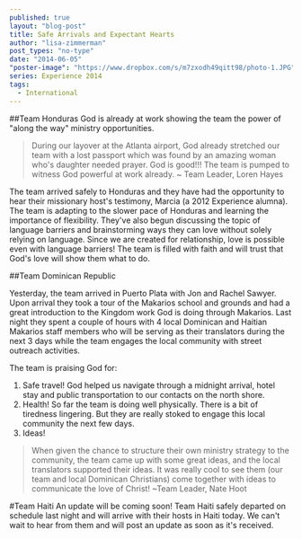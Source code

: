```yaml
---
published: true
layout: "blog-post"
title: Safe Arrivals and Expectant Hearts
author: "lisa-zimmerman"
post_types: "no-type"
date: "2014-06-05"
"poster-image": "https://www.dropbox.com/s/m7zxodh49qitt98/photo-1.JPG"
series: Experience 2014
tags: 
  - International
---
```


##Team Honduras
God is already at work showing the team the power of "along the way" ministry opportunities. 
>During our layover at the Atlanta airport, God already stretched our team with a lost passport which was found by an amazing woman who's 
daughter needed prayer.  God is good!!!  The team is pumped to witness God powerful at work already. ~ Team Leader, Loren Hayes

The team arrived safely to Honduras and they have had the opportunity to hear their missionary host's testimony, Marcia (a 2012 Experience alumna).  The team is adapting to the slower pace of Honduras and learning the importance of flexibility.  They've also begun discussing the topic of language barriers and brainstorming ways they can love without solely relying on language.  Since we are created for relationship, love is possible even with language barriers!  The team is filled with faith and will trust that God's love will show them what to do. 

##Team Dominican Republic

Yesterday, the team arrived in Puerto Plata with Jon and Rachel Sawyer. Upon arrival they took a tour of the Makarios school and grounds and had a great introduction to the Kingdom work God is doing through Makarios. Last night they spent a couple of hours with 4 local Dominican and Haitian Makarios staff members who will be serving as their translators during the next 3 days while the team engages the local community with street outreach activities.

The team is praising God for:
1. Safe travel! God helped us navigate through a midnight arrival, hotel stay and public transportation to our contacts on the north shore.
2. Health! So far the team is doing well physically. There is a bit of tiredness lingering. But they are really stoked to engage this local community the next few days. 
3. Ideas!  
>When given the chance to structure their own ministry strategy to the community, the team came up with some great ideas, and the local translators supported their ideas. It was really cool to see them (our team and local Dominican Christians) come together with ideas to communicate the love of Christ! ~Team Leader, Nate Hoot

#Team Haiti
An update will be coming soon!  Team Haiti safely departed on schedule last night and will arrive with their hosts in Haiti today.  We can't wait to hear from them and will post an update as soon as it's received.
